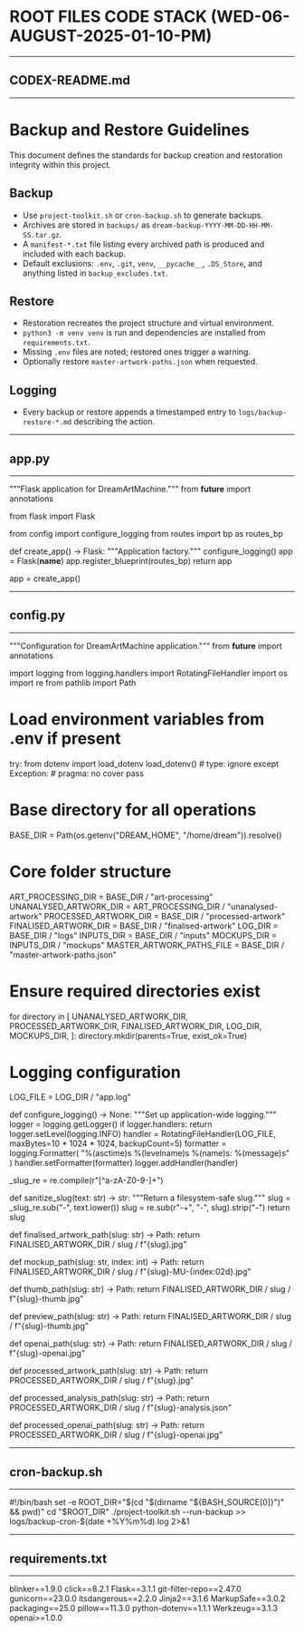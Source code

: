 # ROOT FILES CODE STACK (WED-06-AUGUST-2025-01-10-PM)


---
## CODEX-README.md
---
# Backup and Restore Guidelines

This document defines the standards for backup creation and restoration integrity within this project.

## Backup

- Use `project-toolkit.sh` or `cron-backup.sh` to generate backups.
- Archives are stored in `backups/` as `dream-backup-YYYY-MM-DD-HH-MM-SS.tar.gz`.
- A `manifest-*.txt` file listing every archived path is produced and included with each backup.
- Default exclusions: `.env`, `.git`, `venv`, `__pycache__`, `.DS_Store`, and anything listed in `backup_excludes.txt`.

## Restore

- Restoration recreates the project structure and virtual environment.
- `python3 -m venv venv` is run and dependencies are installed from `requirements.txt`.
- Missing `.env` files are noted; restored ones trigger a warning.
- Optionally restore `master-artwork-paths.json` when requested.

## Logging

- Every backup or restore appends a timestamped entry to `logs/backup-restore-*.md` describing the action.


---
## app.py
---
"""Flask application for DreamArtMachine."""
from __future__ import annotations

from flask import Flask

from config import configure_logging
from routes import bp as routes_bp


def create_app() -> Flask:
    """Application factory."""
    configure_logging()
    app = Flask(__name__)
    app.register_blueprint(routes_bp)
    return app


app = create_app()


---
## config.py
---
"""Configuration for DreamArtMachine application."""
from __future__ import annotations

import logging
from logging.handlers import RotatingFileHandler
import os
import re
from pathlib import Path

# Load environment variables from .env if present
try:
    from dotenv import load_dotenv
    load_dotenv()  # type: ignore
except Exception:  # pragma: no cover
    pass

# Base directory for all operations
BASE_DIR = Path(os.getenv("DREAM_HOME", "/home/dream")).resolve()

# Core folder structure
ART_PROCESSING_DIR = BASE_DIR / "art-processing"
UNANALYSED_ARTWORK_DIR = ART_PROCESSING_DIR / "unanalysed-artwork"
PROCESSED_ARTWORK_DIR = BASE_DIR / "processed-artwork"
FINALISED_ARTWORK_DIR = BASE_DIR / "finalised-artwork"
LOG_DIR = BASE_DIR / "logs"
INPUTS_DIR = BASE_DIR / "inputs"
MOCKUPS_DIR = INPUTS_DIR / "mockups"
MASTER_ARTWORK_PATHS_FILE = BASE_DIR / "master-artwork-paths.json"

# Ensure required directories exist
for directory in [
    UNANALYSED_ARTWORK_DIR,
    PROCESSED_ARTWORK_DIR,
    FINALISED_ARTWORK_DIR,
    LOG_DIR,
    MOCKUPS_DIR,
]:
    directory.mkdir(parents=True, exist_ok=True)

# Logging configuration
LOG_FILE = LOG_DIR / "app.log"


def configure_logging() -> None:
    """Set up application-wide logging."""
    logger = logging.getLogger()
    if logger.handlers:
        return
    logger.setLevel(logging.INFO)
    handler = RotatingFileHandler(LOG_FILE, maxBytes=10 * 1024 * 1024, backupCount=5)
    formatter = logging.Formatter(
        "%(asctime)s %(levelname)s %(name)s: %(message)s"
    )
    handler.setFormatter(formatter)
    logger.addHandler(handler)


_slug_re = re.compile(r"[^a-zA-Z0-9-]+")


def sanitize_slug(text: str) -> str:
    """Return a filesystem-safe slug."""
    slug = _slug_re.sub("-", text.lower())
    slug = re.sub(r"-+", "-", slug).strip("-")
    return slug


def finalised_artwork_path(slug: str) -> Path:
    return FINALISED_ARTWORK_DIR / slug / f"{slug}.jpg"


def mockup_path(slug: str, index: int) -> Path:
    return FINALISED_ARTWORK_DIR / slug / f"{slug}-MU-{index:02d}.jpg"


def thumb_path(slug: str) -> Path:
    return FINALISED_ARTWORK_DIR / slug / f"{slug}-thumb.jpg"


def preview_path(slug: str) -> Path:
    return FINALISED_ARTWORK_DIR / slug / f"{slug}-thumb.jpg"


def openai_path(slug: str) -> Path:
    return FINALISED_ARTWORK_DIR / slug / f"{slug}-openai.jpg"


def processed_artwork_path(slug: str) -> Path:
    return PROCESSED_ARTWORK_DIR / slug / f"{slug}.jpg"


def processed_analysis_path(slug: str) -> Path:
    return PROCESSED_ARTWORK_DIR / slug / f"{slug}-analysis.json"


def processed_openai_path(slug: str) -> Path:
    return PROCESSED_ARTWORK_DIR / slug / f"{slug}-openai.jpg"


---
## cron-backup.sh
---
#!/bin/bash
set -e
ROOT_DIR="$(cd "$(dirname "${BASH_SOURCE[0]}")" && pwd)"
cd "$ROOT_DIR"
./project-toolkit.sh --run-backup >> logs/backup-cron-$(date +%Y%m%d).log 2>&1


---
## requirements.txt
---
blinker==1.9.0
click==8.2.1
Flask==3.1.1
git-filter-repo==2.47.0
gunicorn==23.0.0
itsdangerous==2.2.0
Jinja2==3.1.6
MarkupSafe==3.0.2
packaging==25.0
pillow==11.3.0
python-dotenv==1.1.1
Werkzeug==3.1.3
openai>=1.0.0
